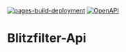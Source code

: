 [![pages-build-deployment](https://github.com/blitzfilter/blitzfilter-api/actions/workflows/pages/pages-build-deployment/badge.svg)](https://github.com/blitzfilter/blitzfilter-api/actions/workflows/pages/pages-build-deployment)
[![OpenAPI](https://img.shields.io/badge/OpenAPI-6BA539?logo=openapiinitiative&logoColor=white)](https://blitzfilter.github.io/blitzfilter-api/)

# Blitzfilter-Api